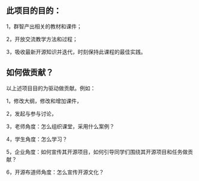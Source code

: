 
## 此项目的目的：
1，群智产出相关的教材和课件；

2，开放交流教学方法和过程；

3，吸收最新开源知识并迭代，时刻保持此课程的最佳实践。

## 如何做贡献？
以上述项目目的为驱动做贡献。例如：

1，修改大纲，修改和增加课件，

2，发起与参与讨论，

3，老师角度：怎么组织课堂，采用什么案例？

4，学生角度：怎么学习？

5，企业角度：如何宣传其开源项目，如何引导同学们围绕其开源项目和任务做贡献？

6，开源布道师角度：怎么宣传开源文化？



